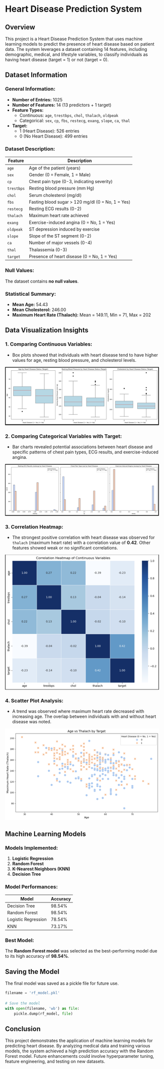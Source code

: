 # Heart Disease Prediction System

## Overview
This project is a Heart Disease Prediction System that uses machine learning models to predict the presence of heart disease based on patient data. The system leverages a dataset containing 14 features, including demographic, medical, and lifestyle variables, to classify individuals as having heart disease (target = 1) or not (target = 0). 

## Dataset Information

### General Information:
- **Number of Entries:** 1025
- **Number of Features:** 14 (13 predictors + 1 target)
- **Feature Types:** 
  - Continuous: `age`, `trestbps`, `chol`, `thalach`, `oldpeak`
  - Categorical: `sex`, `cp`, `fbs`, `restecg`, `exang`, `slope`, `ca`, `thal`
- **Target:** 
  - 1 (Heart Disease): 526 entries
  - 0 (No Heart Disease): 499 entries

### Dataset Description:
| Feature       | Description                                           |
|---------------|-------------------------------------------------------|
| `age`         | Age of the patient (years)                           |
| `sex`         | Gender (0 = Female, 1 = Male)                        |
| `cp`          | Chest pain type (0-3, indicating severity)           |
| `trestbps`    | Resting blood pressure (mm Hg)                       |
| `chol`        | Serum cholesterol (mg/dl)                            |
| `fbs`         | Fasting blood sugar > 120 mg/dl (0 = No, 1 = Yes)    |
| `restecg`     | Resting ECG results (0-2)                            |
| `thalach`     | Maximum heart rate achieved                          |
| `exang`       | Exercise-induced angina (0 = No, 1 = Yes)            |
| `oldpeak`     | ST depression induced by exercise                    |
| `slope`       | Slope of the ST segment (0-2)                        |
| `ca`          | Number of major vessels (0-4)                        |
| `thal`        | Thalassemia (0-3)                                    |
| `target`      | Presence of heart disease (0 = No, 1 = Yes)          |

### Null Values:
The dataset contains **no null values**.

### Statistical Summary:
- **Mean Age:** 54.43
- **Mean Cholesterol:** 246.00
- **Maximum Heart Rate (Thalach):** Mean = 149.11, Min = 71, Max = 202

## Data Visualization Insights

### 1. Comparing Continuous Variables:
- Box plots showed that individuals with heart disease tend to have higher values for age, resting blood pressure, and cholesterol levels.
<img src="https://github.com/kriti613/Heart-Disease-Prediction-System/blob/main/heart_disease_app/img/BoxPlot.png">

### 2. Comparing Categorical Variables with Target:
- Bar charts revealed potential associations between heart disease and specific patterns of chest pain types, ECG results, and exercise-induced angina.
<img src="https://github.com/kriti613/Heart-Disease-Prediction-System/blob/main/heart_disease_app/img/histogram.png">

### 3. Correlation Heatmap:
- The strongest positive correlation with heart disease was observed for `thalach` (maximum heart rate) with a correlation value of **0.42**. Other features showed weak or no significant correlations.
<img src="https://github.com/kriti613/Heart-Disease-Prediction-System/blob/main/heart_disease_app/img/heatmap.png">

### 4. Scatter Plot Analysis:
- A trend was observed where maximum heart rate decreased with increasing age. The overlap between individuals with and without heart disease was noted.
<img src="https://github.com/kriti613/Heart-Disease-Prediction-System/blob/main/heart_disease_app/img/scatterplot.png">

## Machine Learning Models

### Models Implemented:
1. **Logistic Regression**
2. **Random Forest**
3. **K-Nearest Neighbors (KNN)**
4. **Decision Tree**

### Model Performances:
| Model                 | Accuracy  |
|-----------------------|-----------|
| Decision Tree         | 98.54%    |
| Random Forest         | 98.54%    |
| Logistic Regression   | 78.54%    |
| KNN                   | 73.17%    |

### Best Model:
The **Random Forest model** was selected as the best-performing model due to its high accuracy of **98.54%**.

## Saving the Model
The final model was saved as a pickle file for future use.

```python
filename = 'rf_model.pkl'

# Save the model
with open(filename, 'wb') as file:
    pickle.dump(rf_model, file)
```

## Conclusion
This project demonstrates the application of machine learning models for predicting heart disease. By analyzing medical data and training various models, the system achieved a high prediction accuracy with the Random Forest model. Future enhancements could involve hyperparameter tuning, feature engineering, and testing on new datasets.
